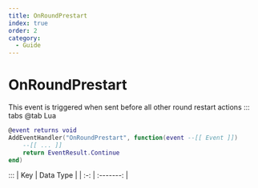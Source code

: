 ```yaml
---
title: OnRoundPrestart
index: true
order: 2
category:
  - Guide
---
```


# OnRoundPrestart
This event is triggered when sent before all other round restart actions
::: tabs
@tab Lua
```lua
@event returns void
AddEventHandler("OnRoundPrestart", function(event --[[ Event ]])
    --[[ ... ]]
    return EventResult.Continue
end)
```

:::
| Key | Data Type |
| :-: | :-------: |